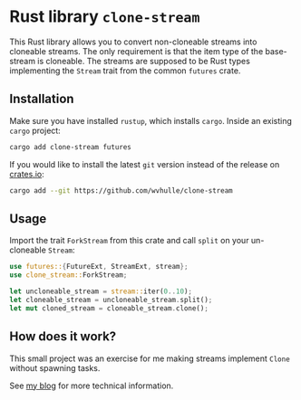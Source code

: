 # Rust library `clone-stream`

This Rust library allows you to convert non-cloneable streams into cloneable streams. The only requirement is that the item type of the base-stream is cloneable. The streams are supposed to be Rust types implementing the `Stream` trait from the common `futures` crate.

## Installation

Make sure you have installed `rustup`, which installs `cargo`. Inside an existing `cargo` project:

```bash
cargo add clone-stream futures
```

If you would like to install the latest `git` version instead of the release on [crates.io](crates.io):

```bash
cargo add --git https://github.com/wvhulle/clone-stream
```

## Usage

Import the trait `ForkStream` from this crate and call `split` on your un-cloneable `Stream`:

```rust
use futures::{FutureExt, StreamExt, stream};
use clone_stream::ForkStream;

let uncloneable_stream = stream::iter(0..10);
let cloneable_stream = uncloneable_stream.split();
let mut cloned_stream = cloneable_stream.clone();
```



## How does it work?

This small project was an exercise for me making streams implement `Clone` without spawning tasks. 

See [my blog](willemvanhulle.tech) for more technical information.
